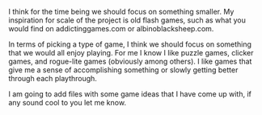 I think for the time being we should focus on something smaller. My inspiration for scale of the project is old flash games, such as what you would find on addictinggames.com or albinoblacksheep.com.

In terms of picking a type of game, I think we should focus on something that we would all enjoy playing. For me I know I like puzzle games, clicker games, and rogue-lite games (obviously among others). I like games that give me a sense of accomplishing something or slowly getting better through each playthrough.

I am going to add files with some game ideas that I have come up with, if any sound cool to you let me know. 
